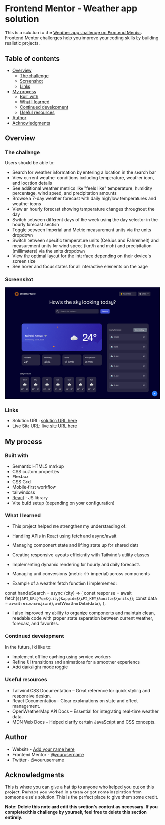 # Frontend Mentor - Weather app solution

This is a solution to the [Weather app challenge on Frontend Mentor](https://www.frontendmentor.io/challenges/weather-app-K1FhddVm49). Frontend Mentor challenges help you improve your coding skills by building realistic projects.

## Table of contents

- [Overview](#overview)
  - [The challenge](#the-challenge)
  - [Screenshot](#screenshot)
  - [Links](#links)
- [My process](#my-process)
  - [Built with](#built-with)
  - [What I learned](#what-i-learned)
  - [Continued development](#continued-development)
  - [Useful resources](#useful-resources)
- [Author](#author)
- [Acknowledgments](#acknowledgments)

## Overview

### The challenge

Users should be able to:

- Search for weather information by entering a location in the search bar
- View current weather conditions including temperature, weather icon, and location details
- See additional weather metrics like "feels like" temperature, humidity percentage, wind speed, and precipitation amounts
- Browse a 7-day weather forecast with daily high/low temperatures and weather icons
- View an hourly forecast showing temperature changes throughout the day
- Switch between different days of the week using the day selector in the hourly forecast section
- Toggle between Imperial and Metric measurement units via the units dropdown
- Switch between specific temperature units (Celsius and Fahrenheit) and measurement units for wind speed (km/h and mph) and precipitation (millimeters) via the units dropdown
- View the optimal layout for the interface depending on their device's screen size
- See hover and focus states for all interactive elements on the page

### Screenshot

![](./screenshot.png)

### Links

- Solution URL: [solution URL here](https://github.com/nickonyi/Weather-App-main.git)
- Live Site URL: [live site URL here](https://weather-app-main-weld.vercel.app)

## My process

### Built with

- Semantic HTML5 markup
- CSS custom properties
- Flexbox
- CSS Grid
- Mobile-first workflow
- tailwindcss
- [React](https://reactjs.org/) - JS library
- Vite build setup (depending on your configuration)

### What I learned

- This project helped me strengthen my understanding of:
- Handling APIs in React using fetch and async/await
- Managing component state and lifting state up for shared data
- Creating responsive layouts efficiently with Tailwind’s utility classes
- Implementing dynamic rendering for hourly and daily forecasts
- Managing unit conversions (metric ↔ imperial) across components

- Example of a weather fetch function I implemented:

const handleSearch = async (city) => {
const response = await fetch(`${API_URL}?q=${city}&appid=${API_KEY}&units=${units}`);
const data = await response.json();
setWeatherData(data);
};

- I also improved my ability to organize components and maintain clean, readable code with proper state separation between current weather, forecast, and favorites.

### Continued development

In the future, I’d like to:

- Implement offline caching using service workers
- Refine UI transitions and animations for a smoother experience
- Add dark/light mode toggle

### Useful resources

- Tailwind CSS Documentation – Great reference for quick styling and responsive design.
- React Documentation – Clear explanations on state and effect management.
- OpenWeatherMap API Docs – Essential for integrating real-time weather data.
- MDN Web Docs – Helped clarify certain JavaScript and CSS concepts.

## Author

- Website - [Add your name here](https://www.your-site.com)
- Frontend Mentor - [@yourusername](https://www.frontendmentor.io/profile/yourusername)
- Twitter - [@yourusername](https://www.twitter.com/yourusername)

## Acknowledgments

This is where you can give a hat tip to anyone who helped you out on this project. Perhaps you worked in a team or got some inspiration from someone else's solution. This is the perfect place to give them some credit.

**Note: Delete this note and edit this section's content as necessary. If you completed this challenge by yourself, feel free to delete this section entirely.**
